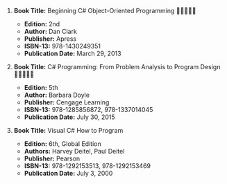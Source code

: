 1. **Book Title:** Beginning C# Object-Oriented Programming 🚨🚨🚨🚨🚨
   - **Edition:** 2nd
   - **Author:** Dan Clark
   - **Publisher:** Apress
   - **ISBN-13:** 978-1430249351
   - **Publication Date:** March 29, 2013

2. **Book Title:** C# Programming: From Problem Analysis to Program Design 🚨🚨🚨🚨🚨
   - **Edition:** 5th
   - **Author:** Barbara Doyle
   - **Publisher:** Cengage Learning
   - **ISBN-13:** 978-1285856872, 978-1337014045
   - **Publication Date:** July 30, 2015

3. **Book Title:** Visual C# How to Program
   - **Edition:** 6th, Global Edition
   - **Authors:** Harvey Deitel, Paul Deitel
   - **Publisher:** Pearson
   - **ISBN-13:** 978-1292153513, 978-1292153469
   - **Publication Date:** July 3, 2000

